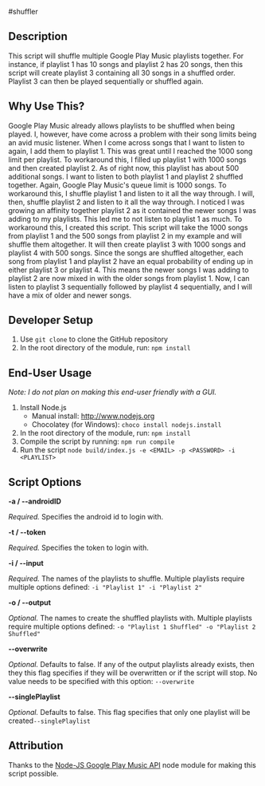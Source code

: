 #shuffler

Description
----
This script will shuffle multiple Google Play Music playlists together. For instance, if playlist 1 has 10 songs and playlist 2 has 20 songs, then this script will create playlist 3 containing all 30 songs in a shuffled order. Playlist 3 can then be played sequentially or shuffled again.

Why Use This?
----
Google Play Music already allows playlists to be shuffled when being played. I, however, have come across a problem with their song limits being an avid music listener. When I come across songs that I want to listen to again, I add them to playlist 1. This was great until I reached the 1000 song limit per playlist. To workaround this, I filled up playlist 1 with 1000 songs and then created playlist 2. As of right now, this playlist has about 500 additional songs. I want to listen to both playlist 1 and playlist 2 shuffled together. Again, Google Play Music's queue limit is 1000 songs. To workaround this, I shuffle playlist 1 and listen to it all the way through. I will, then, shuffle playlist 2 and listen to it all the way through. I noticed I was growing an affinity together playlist 2 as it contained the newer songs I was adding to my playlists. This led me to not listen to playlist 1 as much. To workaround this, I created this script. This script will take the 1000 songs from playlist 1 and the 500 songs from playlist 2 in my example and will shuffle them altogether. It will then create playlist 3 with 1000 songs and playlist 4 with 500 songs. Since the songs are shuffled altogether, each song from playlist 1 and playlist 2 have an equal probability of ending up in either playlist 3 or playlist 4. This means the newer songs I was adding to playlist 2 are now mixed in with the older songs from playlist 1. Now, I can listen to playlist 3 sequentially followed by playlist 4 sequentially, and I will have a mix of older and newer songs.

Developer Setup
----
1. Use `git clone` to clone the GitHub repository
1. In the root directory of the module, run: `npm install`

End-User Usage
----
_Note: I do not plan on making this end-user friendly with a GUI._

1. Install Node.js
	* Manual install: http://www.nodejs.org
	* Chocolatey (for Windows): `choco install nodejs.install`
1. In the root directory of the module, run: `npm install`
1. Compile the script by running: `npm run compile`
1. Run the script `node build/index.js -e <EMAIL> -p <PASSWORD> -i <PLAYLIST>`

Script Options
----
**-a / --androidID**

_Required._ Specifies the android id to login with. 


**-t / --token**

_Required._ Specifies the token to login with.


**-i / --input**

_Required._ The names of the playlists to shuffle. Multiple playlists require multiple options defined: `-i "Playlist 1" -i "Playlist 2"`


**-o / --output**

_Optional._ The names to create the shuffled playlists with. Multiple playlists require multiple options defined: `-o "Playlist 1 Shuffled" -o "Playlist 2 Shuffled"`


**--overwrite**

_Optional._ Defaults to false. If any of the output playlists already exists, then they this flag specifies if they will be overwritten or if the script will stop. No value needs to be specified with this option: `--overwrite`

**--singlePlaylist**

_Optional._ Defaults to false. This flag specifies that only one playlist will be created`--singlePlaylist`

Attribution
----
Thanks to the [Node-JS Google Play Music API](https://github.com/jamon/playmusic) node module for making this script possible.
